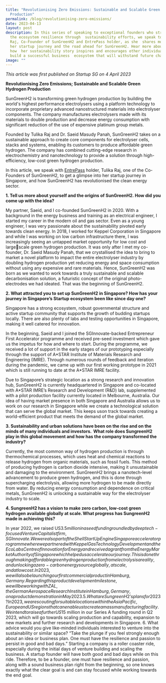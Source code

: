 ```yaml
---
title: "Revolutionising Zero Emissions: Sustainable and Scalable Green Hydrogen
  Production"
permalink: /blog/revolutionising-zero-emissions/
date: 2023-04-13
layout: post
description: In this series of speaking to exceptional founders who strengthen
  the ecosystem resilience through  sustainability efforts, we speak to Tulika
  Raj, Co-Founder of SunGreenH2 and EntrePass holder, as she  shares more about
  her startup journey and the road ahead for SunGreenH2. Hear more about
  how  her sustainability story inspires and encourages other individuals to
  build a successful business  ecosystem that will withstand future challenges.
image: ""
---
```

*This article was first published on Startup SG on 4 April 2023*

**Revolutionising Zero Emissions; Sustainable and Scalable Green Hydrogen Production** 

SunGreenH2 is transforming green hydrogen production by building the world's highest performance electrolysers using a platform technology to incorporate proprietary advanced nanostructured materials into electrolyser components. The company manufactures electrolysers made with its materials to double production and decrease energy consumption with significant reduction of the use of expensive platinum group metals. 

Founded by Tulika Raj and Dr. Saeid Masudy Panah, SunGreenH2 takes on a sustainable approach to create core components for electrolyser cells, stacks and systems, enabling its customers to produce affordable green hydrogen. The company has combined cutting-edge research in electrochemistry and nanotechnology to provide a solution through high-efficiency, low-cost green hydrogen production. 

In this article, we speak with [EntrePass](https://www.startupsg.gov.sg/programmes/30813/entrepass) holder, Tulika Raj, one of the Co-Founders of SunGreenH2, to get a glimpse into her startup journey in Singapore, and how SunGreenH2 has revolutionised the clean energy sector. 

**1. Tell us more about yourself and the origins of SunGreenH2. How did you come up with the idea?**

My partner, Saeid, and I co-founded SunGreenH2 in 2020. With a background in the energy business and training as an electrical engineer, I started my career in the modern oil and gas sector. Even as a young engineer, I was very passionate about the sustainability pivoted early towards clean energy. In 2018, I worked for Keppel Corporation in Singapore and while I was working on low carbon infrastructure there, I was increasingly seeing an untapped market opportunity for low cost and largescale green hydrogen production. It was only after I met my co-founder, Dr. Saeid Masudy Panah, that we crystallised the idea to bring to market a novel platform to impact the entire electrolyser industry by doubling hydrogen production yet reducing energy and space consumption without using any expensive and rare materials. Hence, SunGreenH2 was born as we wanted to work towards a truly sustainable and scalable decarbonisation solution, a futuristic concept of the original photo-electrodes we had ideated. That was the beginning of SunGreenH2.

**2. What attracted you to set up SunGreenH2 in Singapore? How has your journey in Singapore’s Startup ecosystem been like since day one?**

Singapore has a strong ecosystem, robust governmental structure and active startup community that supports the growth of budding startups locally. There are also plenty of labs and testing opportunities in Singapore, making it well catered for innovation. 

In the beginning, Saeid and I joined the SGInnovate-backed Entrepreneur First Accelerator programme and received pre-seed investment which gave us the impetus for how and where to start. During the programme, we received a lot of support in the early stages of our prototyping especially through the support of A\*STAR Institute of Materials Research and Engineering (IMRE). Through numerous rounds of feedback and iteration during the pandemic, we came up with our first working prototype in 2021 which is still running to date at the A\*STAR IMRE facility. 

Due to Singapore’s strategic location as a strong research and innovation hub, SunGreenH2 is currently headquartered in Singapore and co-located with A\*STAR IMRE’s Research and Development (R&D) lab, supplemented with a pilot production facility currently located in Melbourne, Australia. Our idea of having market presence in both Singapore and Australia allows us to work on our research in Singapore while we create a technological solution that can serve the global market. This keeps uson track towards creating a world-efficient product that meets the demand of the global market.

**3. Sustainability and urban solutions have been on the rise and on the minds of many individuals and investors.  What role does SungreenH2 play in this global movement and how has the company transformed the industry?**

Currently, the most common way of hydrogen production is through thermochemical processes, which uses heat and chemical reactions to release hydrogen from organic materials, such as fossil fuels. This method of producing hydrogen is carbon dioxide intensive, making it unsustainable and damaging to the environment. SunGreenH2 brings a nanotech-level advancement to produce green hydrogen, and this is done through supercharging electrolysis, allowing more hydrogen to be made directly from water. By reducing energy consumption and dependence on critical metals, SunGreenH2 is unlocking a sustainable way for the electrolyser industry to scale. 

**4. SungreenH2 has a vision to make zero carbon, low-cost green hydrogen available globally at scale. What progress has SungreenH2 made in achieving this?** 

In year 2022, we raised US$3.5 million in a seed funding round led by deep tech-focused Venture Capitalist firm, SGInnovate. We were also part of the Shell StartUp Engine Singapore accelerator programme where we partnered with Keppel Gas Technology Development and the EcoLabs Centre of Innovation for Energy and received a grant from the Energy Market Authority of Singapore which helped us accelerate our journey. This is done through making affordable green hydrogen production from electrolysis a reality, and unlocking a zero-carbon energy source globally, at scale, and at low cost. In 2023, we will also be launching our first commercial product in Hamburg, Germany. Regarding this product development milestone, we will be working with ZAL, the German Aerospace Research Institute in Hamburg, Germany, on a product demonstration in May 2023. 5. What are SungreenH2’s plans for 2023? In 2023, we are scouting for suitable locations within the Asia Pacific, Europe and US regions that can enable us to create a mass manufacturing facility. We intend to raise a further US$15 million in our Series A funding round in Q2 2023, which will go towards scaling production and capability, expansion to new markets and further research and developments in Singapore. 6. What advice would you give like-minded individuals interested to venture into the sustainability or similar space? “Take the plunge if you feel strongly enough about an idea or business plan. One must have the resilience and passion to persist in good and bad days.” Starting a company is a roller coaster ride, especially during the initial days of venture building and scaling the business. A startup founder will have both good and bad days while on this ride. Therefore, to be a founder, one must have resilience and passion, along with a sound business plan right from the beginning, so one knows exactly what the clear goal is and can stay focused while working towards the end goal.